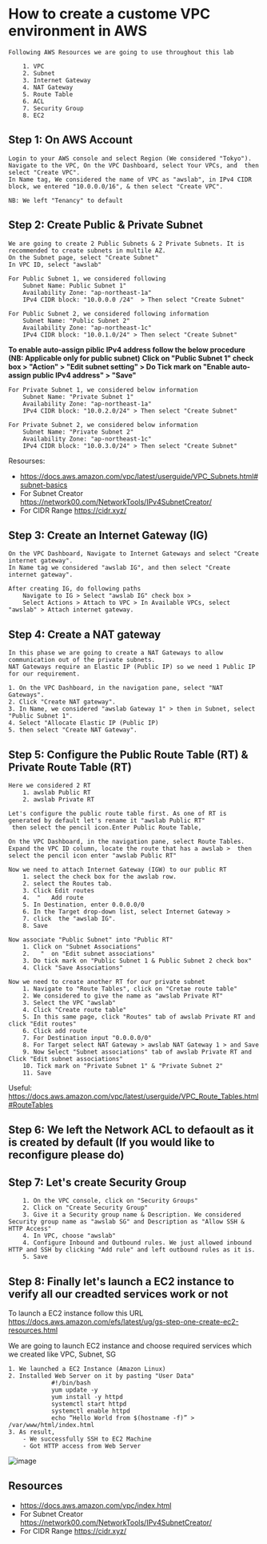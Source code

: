 # How to create a custome VPC environment in AWS

    Following AWS Resources we are going to use throughout this lab

        1. VPC
        2. Subnet
        3. Internet Gateway
        4. NAT Gateway
        5. Route Table
        6. ACL
        7. Security Group
        8. EC2 

## Step 1: On AWS Account
    
    Login to your AWS console and select Region (We considered "Tokyo").
	Navigate to the VPC, On the VPC Dashboard, select Your VPCs, and  then select "Create VPC".
	In Name tag, We considered the name of VPC as "awslab", in IPv4 CIDR block, we entered "10.0.0.0/16", & then select "Create VPC".

    NB: We left "Tenancy" to default

## Step 2: Create Public & Private Subnet
    We are going to create 2 Public Subnets & 2 Private Subnets. It is recommended to create subnets in multile AZ.
    On the Subnet page, select "Create Subnet"
    In VPC ID, select "awslab"

    For Public Subnet 1, we considered following 
        Subnet Name: Public Subnet 1"
        Availability Zone: "ap-northeast-1a"
        IPv4 CIDR block: "10.0.0.0 /24"  > Then select "Create Subnet"

    For Public Subnet 2, we considered following information
        Subnet Name: "Public Subnet 2"
        Availability Zone: "ap-northeast-1c"
        IPv4 CIDR block: "10.0.1.0/24" > Then select "Create Subnet"
        
**To enable auto-assign piblic IPv4 address follow the below  procedure (NB: Applicable only for public subnet)**
**Click on "Public Subnet 1" check box > "Action" >  "Edit subnet setting" > Do Tick mark on "Enable auto-assign public IPv4 address" > "Save"**

    For Private Subnet 1, we considered below information
        Subnet Name: "Private Subnet 1"
        Availability Zone: "ap-northeast-1a"
        IPv4 CIDR block: "10.0.2.0/24" > Then select "Create Subnet"

    For Private Subnet 2, we considered below information
        Subnet Name: "Private Subnet 2"
        Availability Zone: "ap-northeast-1c"
        IPv4 CIDR block: "10.0.3.0/24" > Then select "Create Subnet"

Resourses:
- https://docs.aws.amazon.com/vpc/latest/userguide/VPC_Subnets.html#subnet-basics
- For Subnet Creator https://network00.com/NetworkTools/IPv4SubnetCreator/
- For CIDR Range https://cidr.xyz/

## Step 3: Create an Internet Gateway (IG)

    On the VPC Dashboard, Navigate to Internet Gateways and select "Create internet gateway".
	In Name tag we considered "awslab IG", and then select "Create internet gateway".

	After creating IG, do following paths
        Navigate to IG > Select "awslab IG" check box >
        Select Actions > Attach to VPC > In Available VPCs, select "awslab" > Attach internet gateway.
## Step 4: Create a NAT gateway

    In this phase we are going to create a NAT Gateways to allow communication out of the private subnets.
    NAT Gateways require an Elastic IP (Public IP) so we need 1 Public IP for our requirement.

    1. On the VPC Dashboard, in the navigation pane, select "NAT Gateways".
    2. Click "Create NAT gateway".
    3. In Name, we considered "awslab Gateway 1" > then in Subnet, select "Public Subnet 1".
    4. Select "Allocate Elastic IP (Public IP)
    5. then select "Create NAT Gateway".

## Step 5: Configure the Public Route Table (RT) & Private Route Table (RT)

    Here we considered 2 RT 
        1. awslab Public RT
        2. awslab Private RT

    Let's configure the public route table first. As one of RT is generated by default let's rename it "awslab Public RT"
     then select the pencil icon.Enter Public Route Table,

    On the VPC Dashboard, in the navigation pane, select Route Tables.
    Expand the VPC ID column, locate the route that has a awslab >  then select the pencil icon enter "awslab Public RT"

    Now we need to attach Internet Gateway (IGW) to our public RT
        1. select the check box for the awslab row.
        2. select the Routes tab.
        3. Click Edit routes 
        4.  "   Add route
        5. In Destination, enter 0.0.0.0/0
        6. In the Target drop-down list, select Internet Gateway > 
        7. click  the "awslab IG".
        8. Save

	Now associate "Public Subnet" into "Public RT"
	    1. Click on "Subnet Associations"
	    2.   "	on "Edit subnet associations"
	    3. Do tick mark on "Public Subnet 1 & Public Subnet 2 check box"
	    4. Click "Save Associations"

    Now we need to create another RT for our private subnet
        1. Navigate to "Route Tables", click on "Cretae route table"
        2. We considered to give the name as "awslab Private RT"
        3. Select the VPC "awslab"
        4. Click "Create route table"
        5. In this same page, click "Routes" tab of awslab Private RT and click "Edit routes"
        6. Click add route
        7. For Destination input "0.0.0.0/0"
        8. For Target select NAT Gateway > awslab NAT Gateway 1 > and Save
        9. Now Select "Subnet associations" tab of awslab Private RT and Click "Edit subnet associations" 
        10. Tick mark on "Private Subnet 1" & "Private Subnet 2"
        11. Save
Useful:
https://docs.aws.amazon.com/vpc/latest/userguide/VPC_Route_Tables.html#RouteTables


## Step 6: We left the Network ACL to defaoult as it is created by default  (If you would like to reconfigure please do)

## Step 7: Let's create Security Group

        1. On the VPC console, click on "Security Groups"
        2. Click on "Create Security Group"
        3. Give it a Security group name & Description. We considered Security group name as "awslab SG" and Description as "Allow SSH & HTTP Access"
        4. In VPC, choose "awslab"
        4. Configure Inbound and Outbound rules. We just allowed inbound HTTP and SSH by clicking "Add rule" and left outbound rules as it is.
        5. Save

## Step 8: Finally let's launch a EC2 instance to verify all our creadted services work or not
    
   To launch a EC2 instance follow this URL https://docs.aws.amazon.com/efs/latest/ug/gs-step-one-create-ec2-resources.html
   
   We are going to launch EC2 instance and choose required services which we created like VPC, Subnet, SG 

    1. We launched a EC2 Instance (Amazon Linux)
    2. Installed Web Server on it by pasting "User Data"
                #!/bin/bash
                yum update -y
                yum install -y httpd
                systemctl start httpd
                systemctl enable httpd
                echo “Hello World from $(hostname -f)” > /var/www/html/index.html
    3. As result, 
        - We successfully SSH to EC2 Machine
        - Got HTTP access from Web Server
![image](https://user-images.githubusercontent.com/51170124/149872146-f3d3acb9-41d9-4d80-99c0-8f6d8822be65.png)



## Resources
- https://docs.aws.amazon.com/vpc/index.html
- For Subnet Creator https://network00.com/NetworkTools/IPv4SubnetCreator/
- For CIDR Range https://cidr.xyz/
